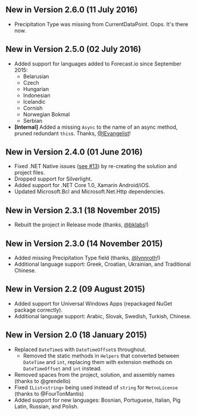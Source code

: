 ## New in Version 2.6.0 (11 July 2016)
- Precipitation Type was missing from CurrentDataPoint. Oops. It's there now.

## New in Version 2.5.0 (02 July 2016)
- Added support for languages added to Forecast.io since September 2015:
  - Belarusian
  - Czech
  - Hungarian
  - Indonesian
  - Icelandic
  - Cornish
  - Norwegian Bokmal
  - Serbian
- **[Internal]** Added a missing `Async` to the name of an async method, pruned redundant `this`s. Thanks, [@IEvangelist](https://github.com/IEvangelist)!

## New in Version 2.4.0 (01 June 2016)
- Fixed .NET Native issues ([see #13](https://github.com/jcheng31/ForecastPCL/issues/13)) by re-creating the solution and project files.
- Dropped support for Silverlight.
- Added support for .NET Core 1.0, Xamarin Android/iOS.
- Updated Microsoft.Bcl and Microsoft.Net.Http dependencies.

## New in Version 2.3.1 (18 November 2015)
- Rebuilt the project in Release mode (thanks, [@bklabs](https://github.com/bklabs)!)

## New in Version 2.3.0 (14 November 2015)
* Added missing Precipitation Type field (thanks, [@lynnroth](https://github.com/lynnroth)!)
* Additional language support: Greek, Croatian, Ukrainian, and Traditional Chinese.

## New in Version 2.2 (09 August 2015)
* Added support for Universal Windows Apps (repackaged NuGet package correctly).
* Additional language support: Arabic, Slovak, Swedish, Turkish, Chinese.

## New in Version 2.0 (18 January 2015)
* Replaced `DateTime`s with `DateTimeOffset`s throughout.
    * Removed the static methods in `Helpers` that converted between `DateTime` and `int`, replacing them with extension methods on `DateTimeOffset` and `int` instead.
* Removed spaces from the project, solution, and assembly names (thanks to @grendello)
* Fixed `IList<string>` being used instead of `string` for `MetnoLicense` (thanks to @FourTonMantis)
* Added support for new languages: Bosnian, Portuguese, Italian, Pig Latin, Russian, and Polish.
